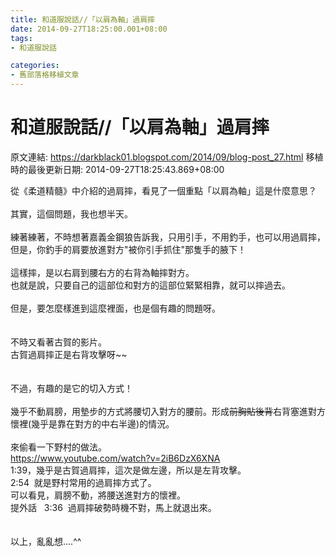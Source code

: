 ```yaml
---
title: 和道服說話//「以肩為軸」過肩摔
date: 2014-09-27T18:25:00.001+08:00
tags: 
- 和道服說話

categories:
- 舊部落格移植文章
---
```


# 和道服說話//「以肩為軸」過肩摔

原文連結: https://darkblack01.blogspot.com/2014/09/blog-post_27.html
移植時的最後更新日期: 2014-09-27T18:25:43.869+08:00

從《柔道精髓》中介紹的過肩摔，看見了一個重點「以肩為軸」這是什麼意思？<br /><br />其實，這個問題，我也想半天。<br /><br />練著練著，不時想著嘉義金鋼狼告訴我，只用引手，不用釣手，也可以用過肩摔，但是，你釣手的肩要放進對方"被你引手抓住"那隻手的腋下！<br /><br />這樣摔，是以右肩到腰右方的右背為軸摔對方。<br />也就是說，只要自己的這部位和對方的這部位緊緊相靠，就可以摔過去。<br /><br />但是，要怎麼樣進到這麼裡面，也是個有趣的問題呀。<br /><br /><br />不時又看著古賀的影片。<br />古賀過肩摔正是右背攻擊呀~~<br /><br /><br />不過，有趣的是它的切入方式！<br /><br />幾乎不動肩膀，用墊步的方式將腰切入對方的腰前。形成<strike>前胸貼後背</strike>右背塞進對方懷裡(幾乎是靠在對方的中右半邊)的情況。<br /><br />來偷看一下野村的做法。<br />https://www.youtube.com/watch?v=2iB6DzX6XNA<br />1:39，幾乎是古賀過肩摔，這次是做左邊，所以是左背攻擊。<br />2:54 &nbsp;就是野村常用的過肩摔方式了。<br />可以看見，肩膀不動，將腰送進對方的懷裡。<br />提外話 &nbsp; 3:36 &nbsp;過肩摔破勢時機不對，馬上就退出來。<br /><br /><br />以上，亂亂想....^^<br /><br />
